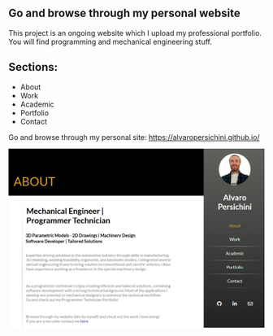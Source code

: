 ## Go and browse through my personal website
This project is an ongoing website which I upload my professional portfolio.  
You will find programming and mechanical engineering stuff. 

## Sections:
- About
- Work
- Academic
- Portfolio
- Contact

Go and browse through my personal site:
https://alvaropersichini.github.io/  
  

![Screenshot 2024-08-03 195632](https://github.com/AlvaroPersichini/AlvaroPersichini.github.io/blob/main/assets/images/portada-WebSite.jpg)
